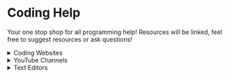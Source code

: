 # Coding Help
Your one stop shop for all programming help! Resources will be linked, feel free to suggest resources or ask questions!

<details>
    <summary>Coding Websites</summary>
    <details>
        <summary>Coding Platforms</summary>
                <p><a href="https://www.codecademy.com/" target="_blank">Codecademy</a></p>
            <p><a href="https://www.freecodecamp.org/"         
     target="_blank">freeCodeCamp</a></p>
        <p><a href="https://www.coursera.org/courses?query=programming" target="_blank">Coursera - Programming Courses</a></p>
<p><a href="https://www.udemy.com/courses/development/programming-languages/" target="_blank">Udemy - Programming Languages</a></p>
<p><a href="https://www.edx.org/course/subject/computer-science" target="_blank">edX - Computer Science Courses</a></p>
<p><a href="https://www.pluralsight.com/" target="_blank">Pluralsight</a></p>
<p><a href="https://www.codewars.com/" target="_blank">Codewars</a></p>
<p><a href="https://exercism.io/" target="_blank">Exercism</a></p>
<p><a href="https://www.codesignal.com/" target="_blank">CodeSignal</a></p>
<p><a href="https://www.codingame.com/" target="_blank">CodinGame</a></p>
<p><a href="https://www.kaggle.com/" target="_blank">Kaggle (for data science and machine learning)</a></p>
<p><a href="https://www.geeksforgeeks.org/" target="_blank">GeeksforGeeks</a></p>
    </details>
    <details>
        <summary>Algorithm Platforms</summary>
        <p><a href="https://leetcode.com/" target="_blank">LeetCode</a></p>
            <p><a href="https://www.hackerrank.com/" target="_blank">HackerRank</a></p>
        <p><a href="https://www.codechef.com/" target="_blank">CodeChef</a></p>
<p><a href="https://www.topcoder.com/" target="_blank">TopCoder</a></p>
<p><a href="https://atcoder.jp/" target="_blank">AtCoder</a></p>
<p><a href="https://www.spoj.com/" target="_blank">Sphere Online Judge (SPOJ)</a></p>
<p><a href="https://codeforces.com/" target="_blank">Codeforces</a></p>
<p><a href="https://www.interviewbit.com/" target="_blank">InterviewBit</a></p>
<p><a href="https://www.hackerearth.com/" target="_blank">HackerEarth</a></p>
<p><a href="https://cses.fi/problemset/" target="_blank">CSES Problem Set</a></p>
<p><a href="https://binarysearch.com/" target="_blank">Binary Search</a></p>
<p><a href="https://www.algoexpert.io/" target="_blank">AlgoExpert</a></p>
    </details>
    <details>
        <summary>Documentation</summary>
        <p><a href="https://devdocs.io/" target="_blank">DevDocs</a></p>
            <p><a href="https://developer.mozilla.org/en-US/" target="_blank">MDN Web Docs</a></p>
    </details>

</details>

<!-- YouTube Channels section is now outside the Coding Websites tab -->
<details>
    <summary>YouTube Channels</summary>
  <p><a href="https://www.youtube.com/c/ProgrammingwithMosh" target="_blank">Programming with Mosh</a></p>
        <p><a href="https://www.youtube.com/c/TheNetNinja" target="_blank">The Net Ninja</a></p>
    <p><a href="https://www.youtube.com/c/Freecodecamp" target="_blank">freeCodeCamp</a></p>
<p><a href="https://www.youtube.com/c/CS50" target="_blank">CS50</a></p>
<p><a href="https://www.youtube.com/c/TechWithTim" target="_blank">Tech With Tim</a></p>
<p><a href="https://www.youtube.com/c/TraversyMedia" target="_blank">Traversy Media</a></p>
<p><a href="https://www.youtube.com/c/Computerphile" target="_blank">Computerphile</a></p>
<p><a href="https://www.youtube.com/c/AbdulBari100" target="_blank">Abdul Bari</a></p>
<p><a href="https://www.youtube.com/c/Fireship" target="_blank">Fireship</a></p>
<p><a href="https://www.youtube.com/c/Coreyms" target="_blank">Corey Schafer</a></p>
<p><a href="https://www.youtube.com/c/GeeksforGeeks" target="_blank">GeeksforGeeks</a></p>
<p><a href="https://www.youtube.com/c/SimpleProgrammer" target="_blank">Simple Programmer</a></p>
<p><a href="https://www.youtube.com/c/BroCodez" target="_blank">Bro Code</a></p>
    </details>

</details>

<details>
    <summary>Text Editors</summary>
      <p><a href="https://code.visualstudio.com/" target="_blank">Visual Studio Code</a></p>
        <p><a href="https://www.sublimetext.com/" target="_blank">Sublime Text</a></p>
    
Here are some additional text editors you can add to your list:

html
Copy code
<p><a href="https://www.jetbrains.com/pycharm/" target="_blank">PyCharm</a></p>
<p><a href="https://www.jetbrains.com/idea/" target="_blank">IntelliJ IDEA</a></p>
<p><a href="https://atom.io/" target="_blank">Atom</a></p>
<p><a href="https://notepad-plus-plus.org/" target="_blank">Notepad++</a></p>
<p><a href="https://www.vim.org/" target="_blank">Vim</a></p>
<p><a href="https://www.gnu.org/software/emacs/" target="_blank">GNU Emacs</a></p>
<p><a href="https://brackets.io/" target="_blank">Brackets</a></p>
<p><a href="https://www.eclipse.org/" target="_blank">Eclipse</a></p>
<p><a href="https://www.apache.org/" target="_blank">NetBeans</a></p>
<p><a href="https://www.spacemacs.org/" target="_blank">Spacemacs</a></p>
</details>

</body>
</html>
